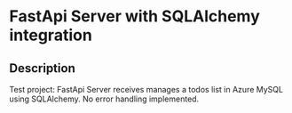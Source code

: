 #  FastApi Server with SQLAlchemy integration

## Description

Test project: FastApi Server receives manages a todos list in Azure MySQL using SQLAlchemy.
No error handling implemented.
